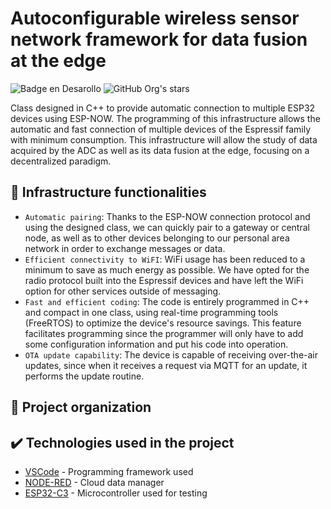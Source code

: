 <h1> Autoconfigurable wireless sensor network framework for data fusion at the edge </h1>

![Badge en Desarollo](https://img.shields.io/badge/STATUS-EN%20DESAROLLO-green)
![GitHub Org's stars](https://img.shields.io/github/stars/camilafernanda?style=social)

Class designed in C++ to provide automatic connection to multiple ESP32 devices using ESP-NOW. The programming of this infrastructure allows the automatic and fast connection of multiple devices of the Espressif family with minimum consumption. This infrastructure will allow the study of data acquired by the ADC as well as its data fusion at the edge, focusing on a decentralized paradigm.

## 🔨 Infrastructure functionalities 

- `Automatic pairing`: Thanks to the ESP-NOW connection protocol and using the designed class, we can quickly pair to a gateway or central node, as well as to other devices belonging to our personal area network in order to exchange messages or data.
- `Efficient connectivity to WiFI`: WiFi usage has been reduced to a minimum to save as much energy as possible. We have opted for the radio protocol built into the Espressif devices and have left the WiFi option for other services outside of messaging.
- `Fast and efficient coding`: The code is entirely programmed in C++ and compact in one class, using real-time programming tools (FreeRTOS) to optimize the device's resource savings. This feature facilitates programming since the programmer will only have to add some configuration information and put his code into operation.
- `OTA update capability`: The device is capable of receiving over-the-air updates, since when it receives a request via MQTT for an update, it performs the update routine.

## 📁 Project organization

## ✔️ Technologies used in the project

* [VSCode](https://code.visualstudio.com/) - Programming framework used
* [NODE-RED](https://nodered.org/) - Cloud data manager
* [ESP32-C3](https://www.espressif.com/en/products/socs/esp32-c3) - Microcontroller used for testing
